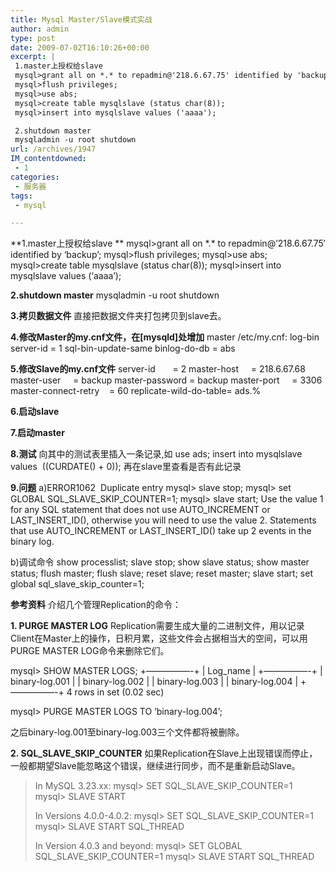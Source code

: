 ```yaml
---
title: Mysql Master/Slave模式实战
author: admin
type: post
date: 2009-07-02T16:10:26+00:00
excerpt: |
 1.master上授权给slave
 mysql>grant all on *.* to repadmin@'218.6.67.75' identified by 'backup';
 mysql>flush privileges;
 mysql>use abs;
 mysql>create table mysqlslave (status char(8));
 mysql>insert into mysqlslave values ('aaaa');

 2.shutdown master
 mysqladmin -u root shutdown
url: /archives/1947
IM_contentdowned:
 - 1
categories:
 - 服务器
tags:
 - mysql

---
```

**1.master上授权给slave
** mysql>grant all on \*.\* to repadmin@’218.6.67.75′ identified by ‘backup’;
mysql>flush privileges;
mysql>use abs;
mysql>create table mysqlslave (status char(8));
mysql>insert into mysqlslave values (‘aaaa’);

**2.shutdown master**
mysqladmin -u root shutdown

**3.拷贝数据文件**
直接把数据文件夹打包拷贝到slave去。

**4.修改Master的my.cnf文件，在[mysqld]处增加**
master /etc/my.cnf:
log-bin
server-id = 1
sql-bin-update-same
binlog-do-db = abs

**5.修改Slave的my.cnf文件**
server-id       = 2
master-host     = 218.6.67.68
master-user     = backup
master-password = backup
master-port     = 3306
master-connect-retry    = 60
replicate-wild-do-table= ads.%

**6.启动slave**

**7.启动master**

**8.测试**
向其中的测试表里插入一条记录,如
use ads;
insert into mysqlslave values  ((CURDATE() + 0));
再在slave里查看是否有此记录

**9.问题**
a)ERROR1062  Duplicate entry
mysql> slave stop;
mysql> set GLOBAL SQL\_SLAVE\_SKIP_COUNTER=1;
mysql> slave start;
Use the value 1 for any SQL statement that does not use AUTO\_INCREMENT or LAST\_INSERT\_ID(), otherwise you will need to use the value 2. Statements that use AUTO\_INCREMENT or LAST\_INSERT\_ID() take up 2 events in the binary log.

b)调试命令
show processlist;
slave stop;
show slave status;
show master status;
flush master;
flush slave;
reset slave;
reset master;
slave start;
set global sql\_slave\_skip_counter=1;

**参考资料**
介绍几个管理Replication的命令：

 **1. PURGE MASTER LOG**
Replication需要生成大量的二进制文件，用以记录Client在Master上的操作，日积月累，这些文件会占据相当大的空间，可以用PURGE MASTER LOG命令来删除它们。

mysql> SHOW MASTER LOGS;
+—————-+
| Log_name |
+—————-+
| binary-log.001 |
| binary-log.002 |
| binary-log.003 |
| binary-log.004 |
+—————-+
4 rows in set (0.02 sec)

mysql> PURGE MASTER LOGS TO ‘binary-log.004’;

之后binary-log.001至binary-log.003三个文件都将被删除。

**2. SQL\_SLAVE\_SKIP_COUNTER**
如果Replication在Slave上出现错误而停止，一般都期望Slave能忽略这个错误，继续进行同步，而不是重新启动Slave。

> In MySQL 3.23.xx:
> mysql> SET SQL\_SLAVE\_SKIP_COUNTER=1
> mysql> SLAVE START
>
> In Versions 4.0.0-4.0.2:
> mysql> SET SQL\_SLAVE\_SKIP_COUNTER=1
> mysql> SLAVE START SQL_THREAD
>
> In Version 4.0.3 and beyond:
> mysql> SET GLOBAL SQL\_SLAVE\_SKIP_COUNTER=1
> mysql> SLAVE START SQL_THREAD